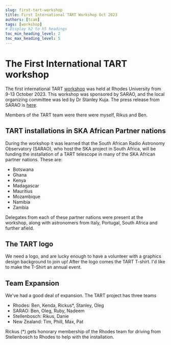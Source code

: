 ```yaml
---
slug: first-tart-workshop
title: First International TART Workshop Oct 2023
authors: [tcam]
tags: [workshop]
# Display h2 to h5 headings
toc_min_heading_level: 2
toc_max_heading_level: 5
---
```


# The First International TART workshop

The first international TART [workshop](/docs/install/workshop) was held at Rhodes University from 9-13 October 2023. This workshop was sponsored by SARAO, and the local organizing committee was led by Dr Stanley Kuja. The press release from SARAO is [here](https://www.sarao.ac.za/news/low-cost-radio-telescope-brings-new-research-and-training-opportunities-for-african-scientists/).

Members of the TART team were there were myself, Rikus and Ben.

## TART installations in SKA African Partner nations

During the workshop it was learned that the South African Radio Astronomy Observatory (SARAO), who host the SKA project in South Africa, will be funding the installation of a TART telescope in many of the SKA African partner nations. These are:
* Botswana
* Ghana
* Kenya
* Madagascar
* Mauritius
* Mozambique
* Namibia
* Zambia

Delegates from each of these partner nations were present at the workshop, along with astronomers from Italy, Portugal, South Africa and further afield.


## The TART logo

We need a logo, and are lucky enough to have a volunteer with a graphics design background to join up! After the logo comes the TART T-shirt. I'd like to make the T-Shirt an annual event.

## Team Expansion

We've had a good deal of expansion. The TART project has three teams

* Rhodes: Ben, Kenda, Rickus*, Stanley, Oleg
* SARAO: Ben, Oleg, Ruby, Nadeem
* Stellenbosch: Rikus, Danie
* New Zealand: Tim, Phill, Max, Pat

Rickus (*) gets honorary membership of the Rhodes team for driving from Stellenbosch to Rhodes to help with the installation.


